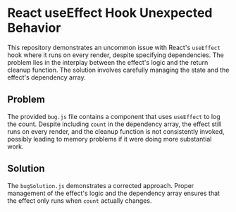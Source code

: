 # React useEffect Hook Unexpected Behavior

This repository demonstrates an uncommon issue with React's `useEffect` hook where it runs on every render, despite specifying dependencies.  The problem lies in the interplay between the effect's logic and the return cleanup function.  The solution involves carefully managing the state and the effect's dependency array.

## Problem

The provided `bug.js` file contains a component that uses `useEffect` to log the count. Despite including `count` in the dependency array, the effect still runs on every render, and the cleanup function is not consistently invoked, possibly leading to memory problems if it were doing more substantial work.

## Solution

The `bugSolution.js` demonstrates a corrected approach.  Proper management of the effect's logic and the dependency array ensures that the effect only runs when `count` actually changes.